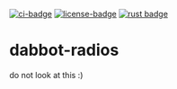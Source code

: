 [![ci-badge][]][ci] [![license-badge][]][license] [![rust badge]][rust link]

# dabbot-radios

do not look at this :)

[ci]: https://travis-ci.org/dabbotorg/radios
[ci-badge]: https://img.shields.io/travis/dabbotorg/radios.svg?style=flat-square
[license]: https://choosealicense.com/no-permission/
[license-badge]: https://img.shields.io/badge/license-NOLICENSE-blue.svg?style=flat-square
[rust badge]: https://img.shields.io/badge/rust-nightly-93450a.svg?style=flat-square
[rust link]: https://www.rust-lang.org/en-US/install.html
